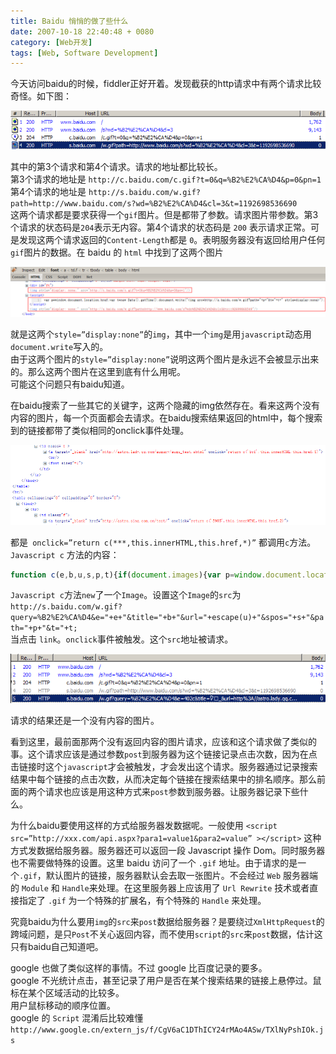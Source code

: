 ```yaml
---
title: Baidu 悄悄的做了些什么
date: 2007-10-18 22:40:48 + 0080
category: [Web开发]
tags: [Web, Software Development]
---
```


今天访问baidu的时候，fiddler正好开着。发现截获的http请求中有两个请求比较奇怪。如下图：  

![net traffic](/assets/attachments/2007/10/18_223749_urjybd1.gif)  

其中的第3个请求和第4个请求。请求的地址都比较长。  
第3个请求的地址是 `http://c.baidu.com/c.gif?t=0&q=%B2%E2%CA%D4&p=0&pn=1`  
第4个请求的地址是 `http://s.baidu.com/w.gif?path=http://www.baidu.com/s?wd=%B2%E2%CA%D4&cl=3&t=1192698536690`  
这两个请求都是要求获得一个`gif`图片。但是都带了参数。请求图片带参数。第3个请求的状态码是`204`表示无内容。第4个请求的状态码是 `200` 表示请求正常。可是发现这两个请求返回的`Content-Length`都是 `0`。表明服务器没有返回给用户任何`gif`图片的数据。在 baidu 的 `html` 中找到了这两个图片  

![pic](/assets/attachments/2007/10/18_223752_nkcqbd2.gif)  

就是这两个`style=”display:none”`的`img`，其中一个`img`是用`javascript`动态用`document.write`写入的。  
由于这两个图片的`style=”display:none”`说明这两个图片是永远不会被显示出来的。那么这两个图片在这里到底有什么用呢。  
可能这个问题只有baidu知道。

在baidu搜索了一些其它的关键字，这两个隐藏的img依然存在。看来这两个没有内容的图片，每一个页面都会去请求。在baidu搜索结果返回的html中，每个搜索到的链接都带了类似相同的onclick事件处理。  

![html](/assets/attachments/2007/10/18_223756_jg9nbd3.gif)  

都是` onclick=”return c(***,this.innerHTML,this.href,*)”`  都调用`c`方法。  
`Javascript c` 方法的内容：

```js    
function c(e,b,u,s,p,t){if(document.images){var p=window.document.location.href;var t=new Date().getTime();b=b.replace(/<[^<>]+>/g, "");(new Image()).src="http://s.baidu.com/w.gif?query=%B2%E2%CA%D4&e="+e+"&title="+b+"&url="+escape(u)+"&spos="+s+"&path="+p+"&t="+t;}return true;}  
```  

`Javascript c`方法`new`了一个`Image`。设置这个`Image`的`src`为`http://s.baidu.com/w.gif?query=%B2%E2%CA%D4&e="+e+"&title="+b+"&url="+escape(u)+"&spos="+s+"&path="+p+"&t="+t;`  
当点击 `link`。`onclick`事件被触发。这个`src`地址被请求。  

![net traffic](/assets/attachments/2007/10/18_223801_if8lbd4.gif)   

请求的结果还是一个没有内容的图片。  

看到这里，最前面那两个没有返回内容的图片请求，应该和这个请求做了类似的事。这个请求应该是通过参数`post`到服务器为这个链接记录点击次数，因为在点击链接时这个`javascript`才会被触发，才会发出这个请求。服务器通过记录搜索结果中每个链接的点击次数，从而决定每个链接在搜索结果中的排名顺序。那么前面的两个请求也应该是用这种方式来`post`参数到服务器。让服务器记录下些什么。  

为什么baidu要使用这样的方式给服务器发数据呢。一般使用 `<script src=”http://xxx.com/api.aspx?para1=value1&para2=value” ></script>` 这种方式发数据给服务器。服务器还可以返回一段 Javascript 操作 Dom。同时服务器也不需要做特殊的设置。这里 baidu 访问了一个 `.gif` 地址。由于请求的是一个`.gif`，默认图片的链接，服务器默认会去取一张图片。不会经过 `Web` 服务器端的 `Module` 和 `Handle`来处理。在这里服务器上应该用了 `Url Rewrite` 技术或者直接指定了 `.gif` 为一个特殊的扩展名，有个特殊的 `Handle` 来处理。  

究竟baidu为什么要用`img`的`src`来`post`数据给服务器？是要绕过`XmlHttpRequest`的跨域问题，是只`Post`不关心返回内容，而不使用`script`的`src`来`post`数据，估计这只有baidu自己知道吧。  

google 也做了类似这样的事情。不过 google 比百度记录的要多。  
google 不光统计点击，甚至记录了用户是否在某个搜索结果的链接上悬停过。鼠标在某个区域活动的比较多。  
用户鼠标移动的顺序位置。  
google 的 `Script` 混淆后比较难懂 `http://www.google.cn/extern_js/f/CgV6aC1DThICY24rMAo4ASw/TXlNyPshIOk.js`   

